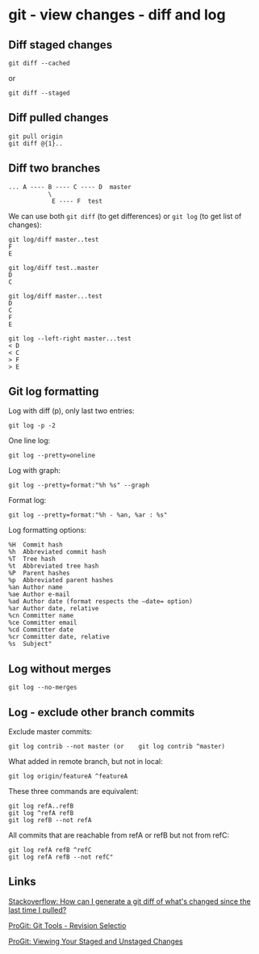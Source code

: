 git - view changes - diff and log
===========================================

Diff staged changes
-------------------------------------------

    git diff --cached
or

    git diff --staged

Diff pulled changes
-------------------------------------------

    git pull origin
    git diff @{1}..
    
Diff two branches
-------------------------------------------

    ... A ---- B ---- C ---- D  master
               \
                E ---- F  test
                
We can use both `git diff` (to get differences) or `git log` (to get list of changes):

    git log/diff master..test
    F
    E
    
    git log/diff test..master
    D
    C
    
    git log/diff master...test
    D
    C
    F
    E
    
    git log --left-right master...test
    < D
    < C
    > F
    > E


Git log formatting
-------------------------------------------

Log with diff (p), only last two entries:

    git log -p -2    

One line log:

    git log --pretty=oneline

Log with graph:

    git log --pretty=format:"%h %s" --graph	

Format log:

    git log --pretty=format:"%h - %an, %ar : %s"	

Log formatting options:

    %H  Commit hash
    %h  Abbreviated commit hash
    %T  Tree hash
    %t  Abbreviated tree hash
    %P  Parent hashes
    %p  Abbreviated parent hashes
    %an Author name
    %ae Author e-mail
    %ad Author date (format respects the –date= option)
    %ar Author date, relative
    %cn Committer name
    %ce Committer email
    %cd Committer date
    %cr Committer date, relative
    %s  Subject"


Log without merges
-------------------------------------------

    git log --no-merges

Log - exclude other branch commits
-------------------------------------------
Exclude master commits:

    git log contrib --not master (or    git log contrib ^master)

What added in remote branch, but not in local:

    git log origin/featureA ^featureA

These three commands are equivalent:

    git log refA..refB
    git log ^refA refB
    git log refB --not refA
    
All commits that are reachable from refA or refB but not from refC:		

    git log refA refB ^refC
    git log refA refB --not refC"															

Links
-------------------------------------------
[Stackoverflow: How can I generate a git diff of what's changed since the last time I pulled?](http://stackoverflow.com/questions/61002/how-can-i-generate-a-git-diff-of-whats-changed-since-the-last-time-i-pulled)

[ProGit: Git Tools - Revision Selectio](http://git-scm.com/book/en/Git-Tools-Revision-Selection)

[ProGit: Viewing Your Staged and Unstaged Changes](http://git-scm.com/book/en/Git-Basics-Recording-Changes-to-the-Repository#Viewing-Your-Staged-and-Unstaged-Changes)